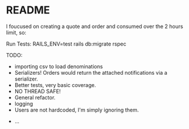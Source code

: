 # README

I foucused on creating a quote and order and consumed over the 2 hours limit, so:

Run Tests:
RAILS_ENV=test rails db:migrate
rspec

TODO:
- importing csv to load denominations
- Serializers! Orders would return the attached notifications via a serializer.
- Better tests, very basic coverage.
- NO THREAD SAFE!
- General refactor.
- logging
- Users are not hardcoded, I'm simply ignoring them.
* ...
